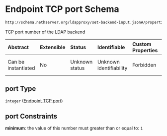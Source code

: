 # Endpoint TCP port Schema

```txt
http://schema.nethserver.org/ldapproxy/set-backend-input.json#/properties/port
```

TCP port number of the LDAP backend

| Abstract            | Extensible | Status         | Identifiable            | Custom Properties | Additional Properties | Access Restrictions | Defined In                                                                         |
| :------------------ | :--------- | :------------- | :---------------------- | :---------------- | :-------------------- | :------------------ | :--------------------------------------------------------------------------------- |
| Can be instantiated | No         | Unknown status | Unknown identifiability | Forbidden         | Allowed               | none                | [set-backend-input.json*](ldapproxy/set-backend-input.json "open original schema") |

## port Type

`integer` ([Endpoint TCP port](set-backend-input-properties-endpoint-tcp-port.md))

## port Constraints

**minimum**: the value of this number must greater than or equal to: `1`
